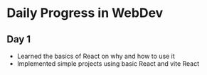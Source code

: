 # Daily Progress in WebDev

## Day 1
- Learned the basics of React on why and how to use it
- Implemented simple projects using basic React and vite React